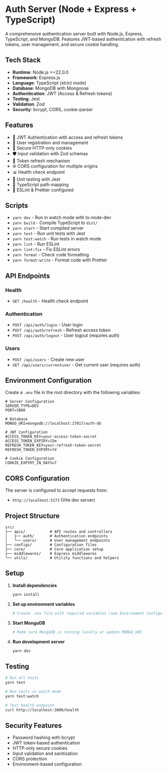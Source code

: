 # Auth Server (Node + Express + TypeScript)

A comprehensive authentication server built with Node.js, Express, TypeScript, and MongoDB. Features JWT-based authentication with refresh tokens, user management, and secure cookie handling.

## Tech Stack

- **Runtime**: Node.js >=22.0.0
- **Framework**: Express.js
- **Language**: TypeScript (strict mode)
- **Database**: MongoDB with Mongoose
- **Authentication**: JWT (Access & Refresh tokens)
- **Testing**: Jest
- **Validation**: Zod
- **Security**: bcrypt, CORS, cookie-parser

## Features

- 🔐 JWT Authentication with access and refresh tokens
- 👤 User registration and management
- 🍪 Secure HTTP-only cookies
- 🛡️ Input validation with Zod schemas
- 🔄 Token refresh mechanism
- 🌐 CORS configuration for multiple origins
- 📊 Health check endpoint
- 🧪 Unit testing with Jest
- 🎯 TypeScript path mapping
- 📝 ESLint & Prettier configured

## Scripts

- `yarn dev` - Run in watch mode with ts-node-dev
- `yarn build` - Compile TypeScript to `dist/`
- `yarn start` - Start compiled server
- `yarn test` - Run unit tests with Jest
- `yarn test:watch` - Run tests in watch mode
- `yarn lint` - Run ESLint
- `yarn lint:fix` - Fix ESLint errors
- `yarn format` - Check code formatting
- `yarn format:write` - Format code with Prettier

## API Endpoints

### Health

- `GET /health` - Health check endpoint

### Authentication

- `POST /api/auth/login` - User login
- `POST /api/auth/refresh` - Refresh access token
- `POST /api/auth/logout` - User logout (requires auth)

### Users

- `POST /api/users` - Create new user
- `GET /api/users/currentuser` - Get current user (requires auth)

## Environment Configuration

Create a `.env` file in the root directory with the following variables:

```env
# Server Configuration
SERVER_TYPE=DEV
PORT=3000

# Database
MONGO_URI=mongodb://localhost:27017/auth-db

# JWT Configuration
ACCESS_TOKEN_KEY=your-access-token-secret
ACCESS_TOKEN_EXPIRY=15m
REFRESH_TOKEN_KEY=your-refresh-token-secret
REFRESH_TOKEN_EXPIRY=7d

# Cookie Configuration
COOKIE_EXPIRY_IN_DAYS=7
```

## CORS Configuration

The server is configured to accept requests from:

- `http://localhost:5173` (Vite dev server)

## Project Structure

```
src/
├── apis/           # API routes and controllers
│   ├── auth/       # Authentication endpoints
│   └── users/      # User management endpoints
├── configs/        # Configuration files
├── core/           # Core application setup
├── middlewares/    # Express middlewares
└── utils/          # Utility functions and helpers
```

## Setup

1. **Install dependencies**

   ```bash
   yarn install
   ```

2. **Set up environment variables**

   ```bash
   # Create .env file with required variables (see Environment Configuration)
   ```

3. **Start MongoDB**

   ```bash
   # Make sure MongoDB is running locally or update MONGO_URI
   ```

4. **Run development server**
   ```bash
   yarn dev
   ```

## Testing

```bash
# Run all tests
yarn test

# Run tests in watch mode
yarn test:watch

# Test health endpoint
curl http://localhost:3000/health
```

## Security Features

- Password hashing with bcrypt
- JWT token-based authentication
- HTTP-only secure cookies
- Input validation and sanitization
- CORS protection
- Environment-based configuration
